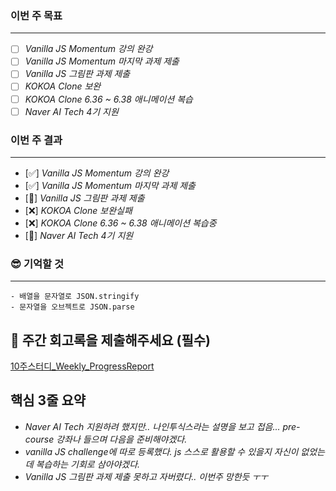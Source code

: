 ### 이번 주 목표

---

- [ ] _Vanilla JS Momentum 강의 완강_
- [ ] _Vanilla JS Momentum 마지막 과제 제출_
- [ ] _Vanilla JS 그림판 과제 제출_
- [ ] _KOKOA Clone 보완_
- [ ] _KOKOA Clone 6.36 ~ 6.38 애니메이션 복습_
- [ ] _Naver AI Tech 4기 지원_

### 이번 주 결과

---

- [✅] _Vanilla JS Momentum 강의 완강_
- [✅] _Vanilla JS Momentum 마지막 과제 제출_
- [🔺] _Vanilla JS 그림판 과제 제출_
- [❌] _KOKOA Clone 보완실패_
- [❌] _KOKOA Clone 6.36 ~ 6.38 애니메이션 복습중_
- [🔺] _Naver AI Tech 4기 지원_

### 😎 기억할 것

---

    - 배열을 문자열로 JSON.stringify
    - 문자열을 오브젝트로 JSON.parse

## 📌 주간 회고록을 제출해주세요 (필수)

[10주스터디\_Weekly_ProgressReport](https://docs.google.com/spreadsheets/d/1UZNSc5GhAPwFGSGfqMW9qDQjQBzab-5vgoywnQGaPzg/edit?usp=sharing)

## 핵심 3줄 요약

- _Naver AI Tech 지원하려 했지만.. 나인투식스라는 설명을 보고 접음... pre-course 강좌나 들으며 다음을 준비해야겠다._
- _vanilla JS challenge에 따로 등록했다. js 스스로 활용할 수 있을지 자신이 없었는데 복습하는 기회로 삼아야겠다._
- _Vanilla JS 그림판 과제 제출 못하고 자버렸다.. 이번주 망한듯 ㅜㅜ_
